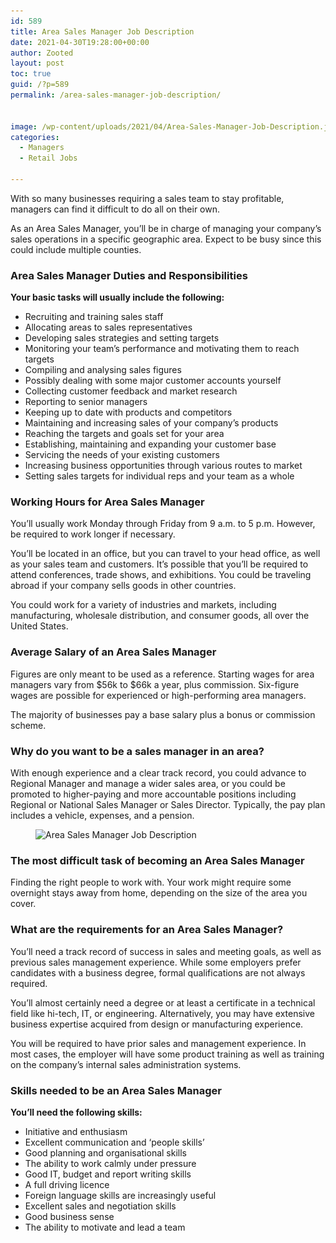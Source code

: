 ```yaml
---
id: 589
title: Area Sales Manager Job Description
date: 2021-04-30T19:28:00+00:00
author: Zooted
layout: post
toc: true
guid: /?p=589
permalink: /area-sales-manager-job-description/


image: /wp-content/uploads/2021/04/Area-Sales-Manager-Job-Description.jpg
categories:
  - Managers
  - Retail Jobs

---
```

With so many businesses requiring a sales team to stay profitable, managers can find it difficult to do all on their own.

As an Area Sales Manager, you&#8217;ll be in charge of managing your company&#8217;s sales operations in a specific geographic area. Expect to be busy since this could include multiple counties.

### **Area Sales Manager Duties and Responsibilities**

**Your basic tasks will usually include the following:**

  * Recruiting and training sales staff
  * Allocating areas to sales representatives
  * Developing sales strategies and setting targets
  * Monitoring your team’s performance and motivating them to reach targets
  * Compiling and analysing sales figures
  * Possibly dealing with some major customer accounts yourself
  * Collecting customer feedback and market research
  * Reporting to senior managers
  * Keeping up to date with products and competitors
  * Maintaining and increasing sales of your company’s products
  * Reaching the targets and goals set for your area
  * Establishing, maintaining and expanding your customer base
  * Servicing the needs of your existing customers
  * Increasing business opportunities through various routes to market
  * Setting sales targets for individual reps and your team as a whole

### **Working Hours for Area Sales Manager**

You&#8217;ll usually work Monday through Friday from 9 a.m. to 5 p.m. However, be required to work longer if necessary.

You&#8217;ll be located in an office, but you can travel to your head office, as well as your sales team and customers. It&#8217;s possible that you&#8217;ll be required to attend conferences, trade shows, and exhibitions. You could be traveling abroad if your company sells goods in other countries.

You could work for a variety of industries and markets, including manufacturing, wholesale distribution, and consumer goods, all over the United States.

### **Average Salary of an Area Sales Manager**

Figures are only meant to be used as a reference. Starting wages for area managers vary from $56k to $66k a year, plus commission. Six-figure wages are possible for experienced or high-performing area managers.

The majority of businesses pay a base salary plus a bonus or commission scheme.

### **Why do you want to be a sales manager in an area?**

With enough experience and a clear track record, you could advance to Regional Manager and manage a wider sales area, or you could be promoted to higher-paying and more accountable positions including Regional or National Sales Manager or Sales Director. Typically, the pay plan includes a vehicle, expenses, and a pension.


<figure class="wp-block-image size-large">

<img loading="lazy" width="1024" height="513" src="/wp-content/uploads/2021/04/Area-Sales-Manager-Job-Description-1024x513.jpeg" alt="Area Sales Manager Job Description" class="wp-image-590" srcset="/wp-content/uploads/2021/04/Area-Sales-Manager-Job-Description-1024x513.jpeg 1024w, /wp-content/uploads/2021/04/Area-Sales-Manager-Job-Description-300x150.jpeg 300w, /wp-content/uploads/2021/04/Area-Sales-Manager-Job-Description-768x385.jpeg 768w, /wp-content/uploads/2021/04/Area-Sales-Manager-Job-Description.jpeg 1450w" sizes="(max-width: 1024px) 100vw, 1024px" /> </figure> 

### **The most difficult task of becoming an Area Sales Manager**

Finding the right people to work with. Your work might require some overnight stays away from home, depending on the size of the area you cover.

### **What are the requirements for an Area Sales Manager?**

You&#8217;ll need a track record of success in sales and meeting goals, as well as previous sales management experience. While some employers prefer candidates with a business degree, formal qualifications are not always required.

You&#8217;ll almost certainly need a degree or at least a certificate in a technical field like hi-tech, IT, or engineering. Alternatively, you may have extensive business expertise acquired from design or manufacturing experience.

You will be required to have prior sales and management experience. In most cases, the employer will have some product training as well as training on the company&#8217;s internal sales administration systems.

### **Skills needed to be an Area Sales Manager**

**You&#8217;ll need the following skills:**

  * Initiative and enthusiasm
  * Excellent communication and ‘people skills’
  * Good planning and organisational skills
  * The ability to work calmly under pressure
  * Good IT, budget and report writing skills
  * A full driving licence
  * Foreign language skills are increasingly useful
  * Excellent sales and negotiation skills
  * Good business sense
  * The ability to motivate and lead a team
